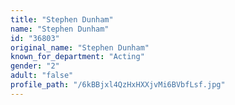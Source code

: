 ```yaml
---
title: "Stephen Dunham"
name: "Stephen Dunham"
id: "36803"
original_name: "Stephen Dunham"
known_for_department: "Acting"
gender: "2"
adult: "false"
profile_path: "/6kBBjxl4QzHxHXXjvMi6BVbfLsf.jpg"
---
```

